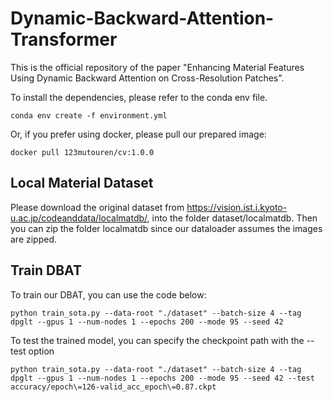 # Dynamic-Backward-Attention-Transformer
This is the official repository of the paper "Enhancing Material Features Using Dynamic Backward Attention on Cross-Resolution Patches".

To install the dependencies, please refer to the conda env file.
```
conda env create -f environment.yml
```

Or, if you prefer using docker, please pull our prepared image:

```
docker pull 123mutouren/cv:1.0.0
```

## Local Material Dataset
Please download the original dataset from https://vision.ist.i.kyoto-u.ac.jp/codeanddata/localmatdb/, into the folder dataset/localmatdb. Then you can zip the folder localmatdb since our dataloader assumes the images are zipped.

## Train DBAT
To train our DBAT, you can use the code below:
```
python train_sota.py --data-root "./dataset" --batch-size 4 --tag dpglt --gpus 1 --num-nodes 1 --epochs 200 --mode 95 --seed 42
```
To test the trained model, you can specify the checkpoint path with the --test option
```
python train_sota.py --data-root "./dataset" --batch-size 4 --tag dpglt --gpus 1 --num-nodes 1 --epochs 200 --mode 95 --seed 42 --test accuracy/epoch\=126-valid_acc_epoch\=0.87.ckpt
```
